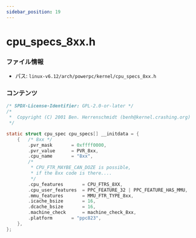 ```yaml
---
sidebar_position: 19
---
```

# cpu_specs_8xx.h

### ファイル情報

- パス: `linux-v6.12/arch/powerpc/kernel/cpu_specs_8xx.h`

### コンテンツ

```h
/* SPDX-License-Identifier: GPL-2.0-or-later */
/*
 *  Copyright (C) 2001 Ben. Herrenschmidt (benh@kernel.crashing.org)
 */

static struct cpu_spec cpu_specs[] __initdata = {
	{	/* 8xx */
		.pvr_mask		= 0xffff0000,
		.pvr_value		= PVR_8xx,
		.cpu_name		= "8xx",
		/*
		 * CPU_FTR_MAYBE_CAN_DOZE is possible,
		 * if the 8xx code is there....
		 */
		.cpu_features		= CPU_FTRS_8XX,
		.cpu_user_features	= PPC_FEATURE_32 | PPC_FEATURE_HAS_MMU,
		.mmu_features		= MMU_FTR_TYPE_8xx,
		.icache_bsize		= 16,
		.dcache_bsize		= 16,
		.machine_check		= machine_check_8xx,
		.platform		= "ppc823",
	},
};

```
